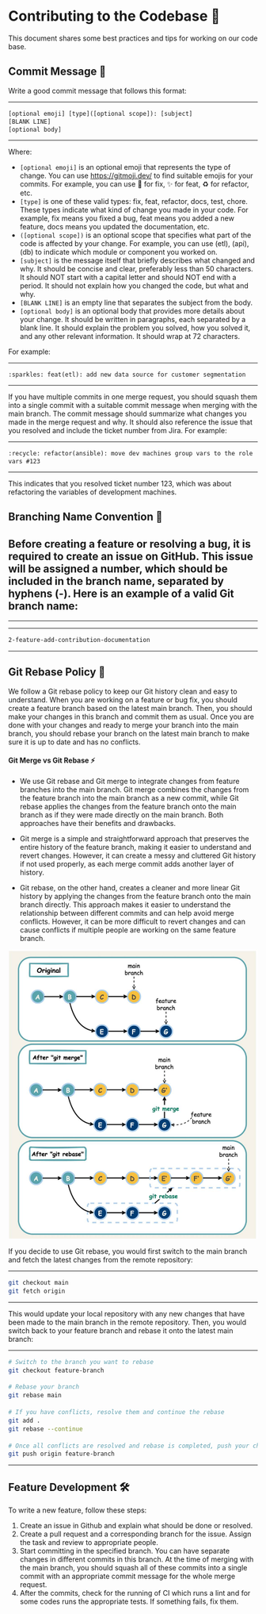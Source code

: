 
# Contributing to the Codebase 🚀

This document shares some best practices and tips for working on our code base.

## Commit Message 📝
Write a good commit message that follows this format:

---
```
[optional emoji] [type]([optional scope]): [subject]
[BLANK LINE]
[optional body]
```
---
Where:

- `[optional emoji]` is an optional emoji that represents the type of change. You can use https://gitmoji.dev/ to find
suitable emojis for your commits. For example, you can use :bug: for fix, :sparkles: for feat, :recycle: for refactor,
etc.
- `[type]` is one of these valid types: fix, feat, refactor, docs, test, chore. These types indicate what kind of change
you made in your code. For example, fix means you fixed a bug, feat means you added a new feature, docs means you
updated the documentation, etc.
- `([optional scope])` is an optional scope that specifies what part of the code is affected by your change. For
example, you can use (etl), (api), (db) to indicate which module or component you worked on.
- `[subject]` is the message itself that briefly describes what changed and why. It should be concise and clear,
preferably less than 50 characters. It should NOT start with a capital letter and should NOT end with a period. It
should not explain how you changed the code, but what and why.
- `[BLANK LINE]` is an empty line that separates the subject from the body.
- `[optional body]` is an optional body that provides more details about your change. It should be written in
paragraphs, each separated by a blank line. It should explain the problem you solved, how you solved it, and any other relevant information. It should wrap at 72 characters.

For example:

---
```
:sparkles: feat(etl): add new data source for customer segmentation
```
---
If you have multiple commits in one merge request, you should squash them into a single commit with a suitable commit
message when merging with the main branch. The commit message should summarize what changes you made in the merge
request and why. It should also reference the issue that you resolved and include the ticket number from Jira. For
example:

---
```
:recycle: refactor(ansible): move dev machines group vars to the role vars #123
```
---
This indicates that you resolved ticket number 123, which was about refactoring the variables of development machines.


## Branching Name Convention :twisted_rightwards_arrows:

Before creating a feature or resolving a bug, it is required to create an issue on GitHub. This issue will be assigned a number, which should be included in the branch name, separated by hyphens (-). Here is an example of a valid Git branch name:
---
---
---
```bash
2-feature-add-contribution-documentation
```
---
## Git Rebase Policy :rotating_light:

We follow a Git rebase policy to keep our Git history clean and easy to understand. When you are working on a feature or bug fix, you should create a feature branch based on the latest main branch. Then, you should make your changes in this branch and commit them as usual. Once you are done with your changes and ready to merge your branch into the main branch, you should rebase your branch on the latest main branch to make sure it is up to date and has no conflicts.

#### Git Merge vs Git Rebase :zap:

- We use Git rebase and Git merge to integrate changes from feature branches into the main branch. Git merge combines the changes from the feature branch into the main branch as a new commit, while Git rebase applies the changes from the feature branch onto the main branch as if they were made directly on the main branch. Both approaches have their benefits and drawbacks.

- Git merge is a simple and straightforward approach that preserves the entire history of the feature branch, making it easier to understand and revert changes. However, it can create a messy and cluttered Git history if not used properly, as each merge commit adds another layer of history.

- Git rebase, on the other hand, creates a cleaner and more linear Git history by applying the changes from the feature branch onto the main branch directly. This approach makes it easier to understand the relationship between different commits and can help avoid merge conflicts. However, it can be more difficult to revert changes and can cause conflicts if multiple people are working on the same feature branch.

![Git merge vs Git rebase](assets/git-merge-vs-rebase.jpg)


If you decide to use Git rebase, you would first switch to the main branch and fetch the latest changes from the remote repository:

---
```bash
git checkout main
git fetch origin
```
---
This would update your local repository with any new changes that have been made to the main branch in the remote repository.
Then, you would switch back to your feature branch and rebase it onto the latest main branch:

---
```bash
# Switch to the branch you want to rebase
git checkout feature-branch

# Rebase your branch
git rebase main

# If you have conflicts, resolve them and continue the rebase
git add .
git rebase --continue

# Once all conflicts are resolved and rebase is completed, push your changes
git push origin feature-branch
```
---
## Feature Development 🛠️

To write a new feature, follow these steps:

1. Create an issue in Github and explain what should be done or resolved.
1. Create a pull request and a corresponding branch for the issue. Assign the task and review to appropriate people.
1. Start committing in the specified branch. You can have separate changes in different commits in this branch. At the
time of merging with the main branch, you should squash all of these commits into a single commit with an appropriate
commit message for the whole merge request.
1. After the commits, check for the running of CI which runs a lint and for some codes runs the appropriate tests. If
something fails, fix them.


